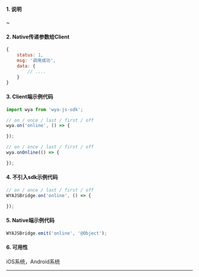 #### 1. 说明

~

#### 2. Native传递参数给Client

```javascript
{
	status: 1,
	msg: '调用成功',
	data: {
		// ....
	}
}
```

#### 3. Client端示例代码

```javascript
import wya from 'wya-js-sdk';

// on / once / last / first / off
wya.on('online', () => {

});

// on / once / last / first / off
wya.onOnline(() => {

});
```

#### 4. 不引入sdk示例代码

```javascript
// on / once / last / first / off
WYAJSBridge.on('online', () => {

});
```

#### 5. Native端示例代码

```javascript
WYAJSBridge.emit('online', '@Object');
```

#### 6. 可用性

iOS系统，Android系统

---------

